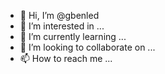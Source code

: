 - 👋 Hi, I’m @gbenled
- 👀 I’m interested in ...
- 🌱 I’m currently learning ...
- 💞️ I’m looking to collaborate on ...
- 📫 How to reach me ...

<!---
gbenled/gbenled is a ✨ special ✨ repository because its `README.md` (this file) appears on your GitHub profile.
You can click the Preview link to take a look at your changes.
--->

